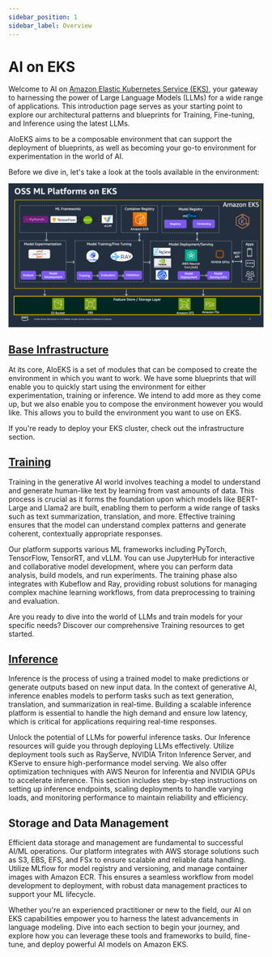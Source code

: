 ```yaml
---
sidebar_position: 1
sidebar_label: Overview
---
```


# AI on EKS

Welcome to AI on [Amazon Elastic Kubernetes Service (EKS)](https://aws.amazon.com/eks/), your gateway to harnessing the power of Large Language Models (LLMs) for a wide range of applications. This introduction page serves as your starting point to explore our architectural patterns and blueprints for Training, Fine-tuning, and Inference using the latest LLMs.

AIoEKS aims to be a composable environment that can support the deployment of blueprints, as well as becoming your go-to environment for experimentation in the world of AI.

Before we dive in, let's take a look at the tools available in the environment:

![OSS ML Platforms on EKS](ml-platforms-eks.png)

## [Base Infrastructure](https://awslabs.github.io/ai-on-eks/docs/category/infrastructure)
At its core, AIoEKS is a set of modules that can be composed to create the environment in which you want to work. We have some blueprints that will enable you to quickly start using the environment for either experimentation, training or inference. We intend to add more as they come up, but we also enable you to compose the environment however you would like. This allows you to build the environment you want to use on EKS.

If you're ready to deploy your EKS cluster, check out the infrastructure section.

## [Training](https://awslabs.github.io/ai-on-eks/docs/category/training-on-eks)
Training in the generative AI world involves teaching a model to understand and generate human-like text by learning from vast amounts of data. This process is crucial as it forms the foundation upon which models like BERT-Large and Llama2 are built, enabling them to perform a wide range of tasks such as text summarization, translation, and more. Effective training ensures that the model can understand complex patterns and generate coherent, contextually appropriate responses.

Our platform supports various ML frameworks including PyTorch, TensorFlow, TensorRT, and vLLM. You can use JupyterHub for interactive and collaborative model development, where you can perform data analysis, build models, and run experiments. The training phase also integrates with Kubeflow and Ray, providing robust solutions for managing complex machine learning workflows, from data preprocessing to training and evaluation.

Are you ready to dive into the world of LLMs and train models for your specific needs? Discover our comprehensive Training resources to get started.

## [Inference](https://awslabs.github.io/ai-on-eks/docs/category/inference-on-eks)
Inference is the process of using a trained model to make predictions or generate outputs based on new input data. In the context of generative AI, inference enables models to perform tasks such as text generation, translation, and summarization in real-time. Building a scalable inference platform is essential to handle the high demand and ensure low latency, which is critical for applications requiring real-time responses.

Unlock the potential of LLMs for powerful inference tasks. Our Inference resources will guide you through deploying LLMs effectively. Utilize deployment tools such as RayServe, NVIDIA Triton Inference Server, and KServe to ensure high-performance model serving. We also offer optimization techniques with AWS Neuron for Inferentia and NVIDIA GPUs to accelerate inference. This section includes step-by-step instructions on setting up inference endpoints, scaling deployments to handle varying loads, and monitoring performance to maintain reliability and efficiency.

## Storage and Data Management
Efficient data storage and management are fundamental to successful AI/ML operations. Our platform integrates with AWS storage solutions such as S3, EBS, EFS, and FSx to ensure scalable and reliable data handling. Utilize MLflow for model registry and versioning, and manage container images with Amazon ECR. This ensures a seamless workflow from model development to deployment, with robust data management practices to support your ML lifecycle.

Whether you're an experienced practitioner or new to the field, our AI on EKS capabilities empower you to harness the latest advancements in language modeling. Dive into each section to begin your journey, and explore how you can leverage these tools and frameworks to build, fine-tune, and deploy powerful AI models on Amazon EKS.
